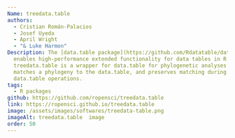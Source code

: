 ```yaml
---
Name: treedata.table
authors:
  - Cristian Román-Palacios
  - Josef Uyeda
  - April Wright
  - "& Luke Harmon"
Description: The [data.table package](https://github.com/Rdatatable/data.table)
  enables high-performance extended functionality for data tables in R.
  treedata.table is a wrapper for data.table for phylogenetic analyses that
  matches a phylogeny to the data.table, and preserves matching during
  data.table operations.
tags:
  - R packages
github: https://github.com/ropensci/treedata.table
link: https://ropensci.github.io/treedata.table
image: /assets/images/softwares/treedata-table.png
imageAlt: treedata.table  image
order: 50
---
```

